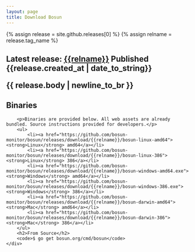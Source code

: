 ```yaml
---
layout: page
title: Download Bosun
---
```


{% assign release = site.github.releases[0] %}
{% assign relname = release.tag_name %}

<div class="row">
	<div class="col-md-12">
		<h2>Latest release: <a href="{{release.html_url}}">{{relname}}</a> Published {{release.created_at | date_to_string}}
		<p>{{ release.body | newline_to_br }}</p>
		<h2 id="binaries">Binaries</h2>
		
		<p>Binaries are provided below. All web assets are already bundled. Source instructions provided for developers.</p>
		<ul>
			<li><a href="https://github.com/bosun-monitor/bosun/releases/download/{{relname}}/bosun-linux-amd64"><strong>Linux</strong> amd64</a></li>
			<li><a href="https://github.com/bosun-monitor/bosun/releases/download/{{relname}}/bosun-linux-386"><strong>Linux</strong> 386</a></li>
			<li><a href="https://github.com/bosun-monitor/bosun/releases/download/{{relname}}/bosun-windows-amd64.exe"><strong>Windows</strong> amd64</a></li>
			<li><a href="https://github.com/bosun-monitor/bosun/releases/download/{{relname}}/bosun-windows-386.exe"><strong>Windows</strong> 386</a></li>
			<li><a href="https://github.com/bosun-monitor/bosun/releases/download/{{relname}}/bosun-darwin-amd64"><strong>Mac</strong> amd64</a></li>
			<li><a href="https://github.com/bosun-monitor/bosun/releases/download/{{relname}}/bosun-darwin-386"><strong>Mac</strong> 386</a></li>
		</ul>
		<h2>From Source</h2>
		<code>$ go get bosun.org/cmd/bosun</code>
	</div>
</div>